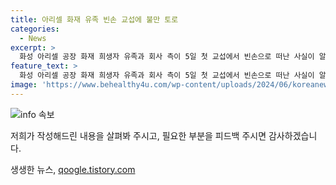 ```yaml
---
title: 아리셀 화재 유족 빈손 교섭에 불만 토로
categories:
  - News
excerpt: >
  화성 아리셀 공장 화재 희생자 유족과 회사 측이 5일 첫 교섭에서 빈손으로 떠난 사실이 알려졌다. 유족 측은 사측의 성의 없는 교섭 태도를 비판하며 불만을 털었고, 협상 결과는 미진한 채 마무리되었다. 이에 대한 향후 교섭 일정은 미정 상태이며, 아리셀 대표는 어떻게 해서든 문제를 해결하겠다고 밝힌 바 있다. 앞서 유족협의회의 9가지 요구안도 사측에 전달됐지만, 이에 대한 대응은 불명확하다.
feature_text: >
  화성 아리셀 공장 화재 희생자 유족과 회사 측이 5일 첫 교섭에서 빈손으로 떠난 사실이 알려졌다. 유족 측은 사측의 성의 없는 교섭 태도를 비판하며 불만을 털었고, 협상 결과는 미진한 채 마무리되었다. 이에 대한 향후 교섭 일정은 미정 상태이며, 아리셀 대표는 어떻게 해서든 문제를 해결하겠다고 밝힌 바 있다. 앞서 유족협의회의 9가지 요구안도 사측에 전달됐지만, 이에 대한 대응은 불명확하다.
image: 'https://www.behealthy4u.com/wp-content/uploads/2024/06/koreanews.jpg'
---
```


<p><img src="https://www.behealthy4u.com/wp-content/uploads/2024/06/koreanews.jpg" alt="info 속보" /></p>

<p>저희가 작성해드린 내용을 살펴봐 주시고, 필요한 부분을 피드백 주시면 감사하겠습니다.</p>
생생한 뉴스, <a href="https://qoogle.tistory.com" rel="dofollow">qoogle.tistory.com</a>


